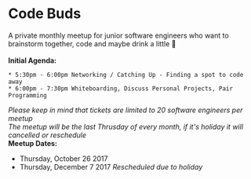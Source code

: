 # Code Buds
A private monthly meetup for junior software engineers who want to brainstorm together, code and maybe drink a little :beer: 
<br>
<br>
**Initial Agenda:**
<br>
```
* 5:30pm - 6:00pm Networking / Catching Up - Finding a spot to code away
* 6:00pm - 7:30pm Whiteboarding, Discuss Personal Projects, Pair Programming 
```

*Please keep in mind that tickets are limited to 20 software engineers per meetup* 
<br>
*The meetup will be the last Thrusday of every month, if it's holiday it will cancelled or reschedule*
<br>
**Meetup Dates:**

- Thursday, October 26 2017
- Thursday, December 7 2017 *Rescheduled due to holiday*
